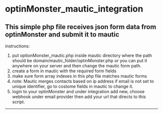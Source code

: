 # optinMonster_mautic_integration
This simple php file receives json form data from optinMonster and submit it to mautic 
------
instructions:
1) put optionMonster_mautic.php inside mautic directory where the path should be domain/mautic_folder/optinMonster.php or you can put it anywhere on your server and then change the mautic form path. 
2) create a form in mautic with the required form fields
3) make sure form array indexes in this php file matches mautic forms 
4) note: Mautic merges contacts based on ip address if email is not set to unique identifier, go to costome fields in mautic to change it.
5) login to your optinMonster and under integration add new, choose webhook under email provider then add your url that directs to this script. 

-------